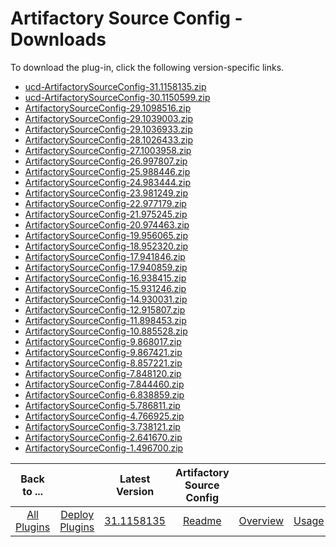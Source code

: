 
# Artifactory Source Config - Downloads

To download the plug-in, click the following version-specific links.
- [ucd-ArtifactorySourceConfig-31.1158135.zip](https://raw.githubusercontent.com/UrbanCode/IBM-UCD-PLUGINS/main/files/ArtifactorySourceConfig/ucd-ArtifactorySourceConfig-31.1158135.zip)
- [ucd-ArtifactorySourceConfig-30.1150599.zip](https://raw.githubusercontent.com/UrbanCode/IBM-UCD-PLUGINS/main/files/ArtifactorySourceConfig/ucd-ArtifactorySourceConfig-30.1150599.zip)
- [ArtifactorySourceConfig-29.1098516.zip](https://raw.githubusercontent.com/UrbanCode/IBM-UCD-PLUGINS/main/files/ArtifactorySourceConfig/ArtifactorySourceConfig-29.1098516.zip)
- [ArtifactorySourceConfig-29.1039003.zip](https://raw.githubusercontent.com/UrbanCode/IBM-UCD-PLUGINS/main/files/ArtifactorySourceConfig/ArtifactorySourceConfig-29.1039003.zip)
- [ArtifactorySourceConfig-29.1036933.zip](https://raw.githubusercontent.com/UrbanCode/IBM-UCD-PLUGINS/main/files/ArtifactorySourceConfig/ArtifactorySourceConfig-29.1036933.zip)
- [ArtifactorySourceConfig-28.1026433.zip](https://raw.githubusercontent.com/UrbanCode/IBM-UCD-PLUGINS/main/files/ArtifactorySourceConfig/ArtifactorySourceConfig-28.1026433.zip)
- [ArtifactorySourceConfig-27.1003958.zip](https://raw.githubusercontent.com/UrbanCode/IBM-UCD-PLUGINS/main/files/ArtifactorySourceConfig/ArtifactorySourceConfig-27.1003958.zip)
- [ArtifactorySourceConfig-26.997807.zip](https://raw.githubusercontent.com/UrbanCode/IBM-UCD-PLUGINS/main/files/ArtifactorySourceConfig/ArtifactorySourceConfig-26.997807.zip)
- [ArtifactorySourceConfig-25.988446.zip](https://raw.githubusercontent.com/UrbanCode/IBM-UCD-PLUGINS/main/files/ArtifactorySourceConfig/ArtifactorySourceConfig-25.988446.zip)
- [ArtifactorySourceConfig-24.983444.zip](https://raw.githubusercontent.com/UrbanCode/IBM-UCD-PLUGINS/main/files/ArtifactorySourceConfig/ArtifactorySourceConfig-24.983444.zip)
- [ArtifactorySourceConfig-23.981249.zip](https://raw.githubusercontent.com/UrbanCode/IBM-UCD-PLUGINS/main/files/ArtifactorySourceConfig/ArtifactorySourceConfig-23.981249.zip)
- [ArtifactorySourceConfig-22.977179.zip](https://raw.githubusercontent.com/UrbanCode/IBM-UCD-PLUGINS/main/files/ArtifactorySourceConfig/ArtifactorySourceConfig-22.977179.zip)
- [ArtifactorySourceConfig-21.975245.zip](https://raw.githubusercontent.com/UrbanCode/IBM-UCD-PLUGINS/main/files/ArtifactorySourceConfig/ArtifactorySourceConfig-21.975245.zip)
- [ArtifactorySourceConfig-20.974463.zip](https://raw.githubusercontent.com/UrbanCode/IBM-UCD-PLUGINS/main/files/ArtifactorySourceConfig/ArtifactorySourceConfig-20.974463.zip)
- [ArtifactorySourceConfig-19.956065.zip](https://raw.githubusercontent.com/UrbanCode/IBM-UCD-PLUGINS/main/files/ArtifactorySourceConfig/ArtifactorySourceConfig-19.956065.zip)
- [ArtifactorySourceConfig-18.952320.zip](https://raw.githubusercontent.com/UrbanCode/IBM-UCD-PLUGINS/main/files/ArtifactorySourceConfig/ArtifactorySourceConfig-18.952320.zip)
- [ArtifactorySourceConfig-17.941846.zip](https://raw.githubusercontent.com/UrbanCode/IBM-UCD-PLUGINS/main/files/ArtifactorySourceConfig/ArtifactorySourceConfig-17.941846.zip)
- [ArtifactorySourceConfig-17.940859.zip](https://raw.githubusercontent.com/UrbanCode/IBM-UCD-PLUGINS/main/files/ArtifactorySourceConfig/ArtifactorySourceConfig-17.940859.zip)
- [ArtifactorySourceConfig-16.938415.zip](https://raw.githubusercontent.com/UrbanCode/IBM-UCD-PLUGINS/main/files/ArtifactorySourceConfig/ArtifactorySourceConfig-16.938415.zip)
- [ArtifactorySourceConfig-15.931246.zip](https://raw.githubusercontent.com/UrbanCode/IBM-UCD-PLUGINS/main/files/ArtifactorySourceConfig/ArtifactorySourceConfig-15.931246.zip)
- [ArtifactorySourceConfig-14.930031.zip](https://raw.githubusercontent.com/UrbanCode/IBM-UCD-PLUGINS/main/files/ArtifactorySourceConfig/ArtifactorySourceConfig-14.930031.zip)
- [ArtifactorySourceConfig-12.915807.zip](https://raw.githubusercontent.com/UrbanCode/IBM-UCD-PLUGINS/main/files/ArtifactorySourceConfig/ArtifactorySourceConfig-12.915807.zip)
- [ArtifactorySourceConfig-11.898453.zip](https://raw.githubusercontent.com/UrbanCode/IBM-UCD-PLUGINS/main/files/ArtifactorySourceConfig/ArtifactorySourceConfig-11.898453.zip)
- [ArtifactorySourceConfig-10.885528.zip](https://raw.githubusercontent.com/UrbanCode/IBM-UCD-PLUGINS/main/files/ArtifactorySourceConfig/ArtifactorySourceConfig-10.885528.zip)
- [ArtifactorySourceConfig-9.868017.zip](https://raw.githubusercontent.com/UrbanCode/IBM-UCD-PLUGINS/main/files/ArtifactorySourceConfig/ArtifactorySourceConfig-9.868017.zip)
- [ArtifactorySourceConfig-9.867421.zip](https://raw.githubusercontent.com/UrbanCode/IBM-UCD-PLUGINS/main/files/ArtifactorySourceConfig/ArtifactorySourceConfig-9.867421.zip)
- [ArtifactorySourceConfig-8.857221.zip](https://raw.githubusercontent.com/UrbanCode/IBM-UCD-PLUGINS/main/files/ArtifactorySourceConfig/ArtifactorySourceConfig-8.857221.zip)
- [ArtifactorySourceConfig-7.848120.zip](https://raw.githubusercontent.com/UrbanCode/IBM-UCD-PLUGINS/main/files/ArtifactorySourceConfig/ArtifactorySourceConfig-7.848120.zip)
- [ArtifactorySourceConfig-7.844460.zip](https://raw.githubusercontent.com/UrbanCode/IBM-UCD-PLUGINS/main/files/ArtifactorySourceConfig/ArtifactorySourceConfig-7.844460.zip)
- [ArtifactorySourceConfig-6.838859.zip](https://raw.githubusercontent.com/UrbanCode/IBM-UCD-PLUGINS/main/files/ArtifactorySourceConfig/ArtifactorySourceConfig-6.838859.zip)
- [ArtifactorySourceConfig-5.786811.zip](https://raw.githubusercontent.com/UrbanCode/IBM-UCD-PLUGINS/main/files/ArtifactorySourceConfig/ArtifactorySourceConfig-5.786811.zip)
- [ArtifactorySourceConfig-4.766925.zip](https://raw.githubusercontent.com/UrbanCode/IBM-UCD-PLUGINS/main/files/ArtifactorySourceConfig/ArtifactorySourceConfig-4.766925.zip)
- [ArtifactorySourceConfig-3.738121.zip](https://raw.githubusercontent.com/UrbanCode/IBM-UCD-PLUGINS/main/files/ArtifactorySourceConfig/ArtifactorySourceConfig-3.738121.zip)
- [ArtifactorySourceConfig-2.641670.zip](https://raw.githubusercontent.com/UrbanCode/IBM-UCD-PLUGINS/main/files/ArtifactorySourceConfig/ArtifactorySourceConfig-2.641670.zip)
- [ArtifactorySourceConfig-1.496700.zip](https://raw.githubusercontent.com/UrbanCode/IBM-UCD-PLUGINS/main/files/ArtifactorySourceConfig/ArtifactorySourceConfig-1.496700.zip)

|Back to ...||Latest Version|Artifactory Source Config |||||
| :---: | :---: | :---: | :---: | :---: | :---: | :---: | :---: |
|[All Plugins](../../index.md)|[Deploy Plugins](../README.md)|[31.1158135](https://raw.githubusercontent.com/UrbanCode/IBM-UCD-PLUGINS/main/files/ArtifactorySourceConfig/ucd-ArtifactorySourceConfig-31.1158135.zip)|[Readme](README.md)|[Overview](overview.md)|[Usage](usage.md)|[Steps](steps.md)|[Roles](roles.md)|
